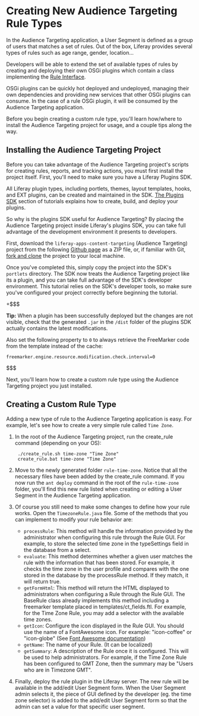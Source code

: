 # Creating New Audience Targeting Rule Types [](id=creating-new-audience-targeting-rule-types)

In the Audience Targeting application, a User Segment is defined as a group
of users that matches a set of rules. Out of the box, Liferay provides several
types of rules such as age range, gender, location...

Developers will be able to extend the set of available types of rules by
creating and deploying their own OSGi plugins which contain a class implementing
the [Rule Interface](https://github.com/liferay/liferay-apps-content-targeting/blob/master/content-targeting-api/service/com/liferay/content/targeting/api/model/Rule.java).

OSGi plugins can be quickly hot deployed and undeployed, managing their own
dependencies and providing new services that other OSGi plugins can consume.
In the case of a rule OSGi plugin, it will be consumed by the Audience
Targeting application.

Before you begin creating a custom rule type, you'll learn how/where to install
the Audience Targeting project for usage, and a couple tips along the way.

## Installing the Audience Targeting Project

Before you can take advantage of the Audience Targeting project's scripts for
creating rules, reports, and tracking actions, you must first install the
project itself. First, you'll need to make sure you have a Liferay Plugins SDK.

All Liferay plugin types, including portlets, themes, layout templates, hooks,
and EXT plugins, can be created and maintained in the SDK.
[The Plugins SDK](/develop/tutorials/-/knowledge_base/6-2/plugins-sdk)
section of tutorials explains how to create, build, and deploy your plugins.

So why is the plugins SDK useful for Audience Targeting? By placing the Audience
Targeting project inside Liferay's plugins SDK, you can take full advantage of
the development environment it presents to developers.

First, download the `liferay-apps-content-targeting` (Audience Targeting)
project from the following
[Github page](https://github.com/liferay/liferay-apps-content-targeting) as a
ZIP file, or, if familiar with Git,
[fork and clone](https://help.github.com/articles/fork-a-repo/) the project to
your local machine.

Once you've completed this, simply copy the project into the SDK's `portlets`
directory. The SDK now treats the Audience Targeting project like its a plugin,
and you can take full advantage of the SDK's developer environment. This
tutorial relies on the SDK's developer tools, so make sure you've configured
your project correctly before beginning the tutorial.

+$$$

**Tip:** When a plugin has been successfully deployed but the changes are not
visible, check that the generated `.jar` in the `/dist` folder of the plugins
SDK actually contains the latest modifications.

Also set the following property to `0` to always retrieve the FreeMarker code
from the template instead of the cache:

    freemarker.engine.resource.modification.check.interval=0

$$$

Next, you'll learn how to create a custom rule type using the Audience Targeting
project you just installed.

## Creating a Custom Rule Type

Adding a new type of rule to the Audience Targeting application is easy.
For example, let's see how to create a very simple rule called `Time Zone`.

1. In the root of the Audience Targeting project, run the create_rule command
(depending on your OS):
	
        ./create_rule.sh time-zone "Time Zone"
        create_rule.bat time-zone "Time Zone"
	
2. Move to the newly generated folder `rule-time-zone`. Notice that all the
necessary files have been added by the create_rule command. If you now run the
`ant deploy` command in the root of the `rule-time-zone` folder, you'll find
this new rule listed when creating or editing a User Segment in the Audience
Targeting application.
3. Of course you still need to make some changes to define how your rule works.
Open the `TimezoneRule.java` file. Some of the methods that you can implement to
modify your rule behavior are:
	* `processRule`: This method will handle the information provided by the
	administrator when configuring this rule through the Rule GUI.
	For example, to store the selected time zone in the typeSettings field in the
	database from a select.
	* `evaluate`: This method determines whether a given user matches the rule
	with the information that has been stored. For example, it checks the time
	zone in the user profile and compares with the one stored in the database by
	the processRule method. If they match, it will return true.
	* `getFormHtml`: This method will return the HTML displayed to
	administrators when configuring a Rule through the Rule GUI. The BaseRule
	class already implements this method including a freemarker template placed
	in templates/ct_fields.ftl. For example, for the Time Zone Rule, you may add
	a selector with the available time zones.
	* `getIcon`: Configure the icon displayed in the Rule GUI. You should use
	the name of a FontAwesome icon. For example: "icon-coffee" or "icon-globe"
	(See <a href="http://fortawesome.github.io/Font-Awesome/3.2.1/">Font Awesome documentation</a>)
	* `getName`: The name of your Rule. (It can be localized)
	* `getSummary`: A description of the Rule once it is configured. This will
	be used to help administrators. For example, if the Time Zone Rule has been
	configured to GMT Zone, then the summary may be "Users who are in Timezone
	GMT".
4. Finally, deploy the rule plugin in the Liferay server. The new rule will be
available in the add/edit User Segment form. When the User Segment admin selects
it, the piece of GUI defined by the developer (eg. the time zone selector) is
added to the add/edit User Segment form so that the admin can set a value for
that specific user segment.

<!-- ## Customize the Rules Engine -->
